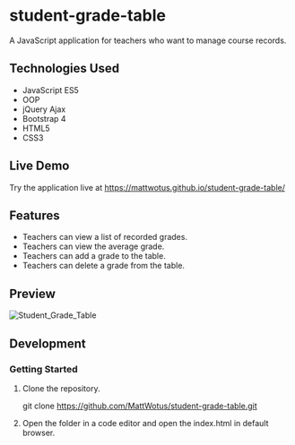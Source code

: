 # student-grade-table

A JavaScript application for teachers who want to manage course records.

## Technologies Used

- JavaScript ES5
- OOP
- jQuery Ajax
- Bootstrap 4  
- HTML5
- CSS3

## Live Demo

Try the application live at https://mattwotus.github.io/student-grade-table/

## Features

- Teachers can view a list of recorded grades.
- Teachers can view the average grade.
- Teachers can add a grade to the table.
- Teachers can delete a grade from the table.

## Preview

![Student_Grade_Table](assets/student-grade-table.gif)

## Development

### Getting Started

1. Clone the repository.

    git clone https://github.com/MattWotus/student-grade-table.git
    
2. Open the folder in a code editor and open the index.html in default browser.    


